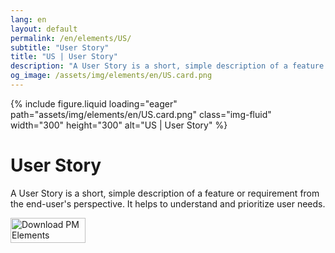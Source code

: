 ```yaml
---
lang: en
layout: default
permalink: /en/elements/US/
subtitle: "User Story"
title: "US | User Story"
description: "A User Story is a short, simple description of a feature or requirement from the end-user's perspective. It helps to understand and prioritize user needs."
og_image: /assets/img/elements/en/US.card.png
---
```


{% include figure.liquid loading="eager" path="assets/img/elements/en/US.card.png" class="img-fluid" width="300" height="300" alt="US | User Story" %}

# User Story

A User Story is a short, simple description of a feature or requirement from the end-user's perspective. It helps to understand and prioritize user needs.

<a href="https://apps.apple.com/app/apple-store/id6738084498?pt=127441684&ct=website&mt=8">
  <img src="{{ "assets/img/en/appstore.png" | relative_url }}" width="120" height="40" alt="Download PM Elements">
</a>
